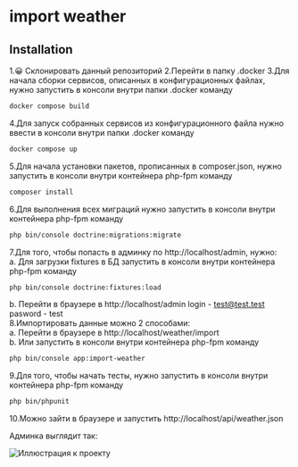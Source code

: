 # import weather

## Installation

1.😀 Склонировать данный репозиторий
2.Перейти в папку .docker
3.Для начала сборки сервисов, описанных в конфигурационных файлах, нужно запустить в консоли внутри папки .docker команду
```sh
docker compose build
``` 
4.Для запуск собранных сервисов из конфигурационного файла нужно ввести в консоли внутри папки .docker команду
```sh
docker compose up
``` 
5.Для начала установки пакетов, прописанных в composer.json, нужно запустить в консоли внутри контейнера php-fpm команду 
```sh
composer install
```
6.Для выполнения всех миграций нужно запустить в консоли внутри контейнера php-fpm команду 
```sh
php bin/console doctrine:migrations:migrate
```
7.Для того, чтобы попасть в админку по http://localhost/admin, нужно:    
a. Для загрузки fixtures в БД запустить в консоли внутри контейнера php-fpm команду 
```sh
php bin/console doctrine:fixtures:load
```
b. Перейти в браузере в http://localhost/admin login - test@test.test pasword - test   
8.Импортировать данные можно 2 способами:    
a. Перейти в браузере в http://localhost/weather/import    
b. Или запустить в консоли внутри контейнера php-fpm команду 
```sh 
php bin/console app:import-weather
```
9.Для того, чтобы начать тесты, нужно запустить в консоли внутри контейнера php-fpm команду 
```sh 
php bin/phpunit
```
10.Можно зайти в браузере и запустить http://localhost/api/weather.json

Админка выглядит так: 

![Иллюстрация к проекту](https://img001.prntscr.com/file/img001/yeogF1HNTMKSatcM1QSBIw.png)